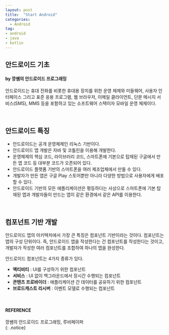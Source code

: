 ```yaml
---
layout: post
title:  "Start Android"
categories:
  - Android
tag:
- android 
- java
- kotlin
---
```


## 안드로이드 기초
#### by 깡쌤의 안드로이드 프로그래밍

 안드로이드는 휴대 전화를 비롯한 휴대용 장치를 위한 운영 체제와 미들웨어, 사용자 인터페이스 그리고 표준 응용 프로그램, 웹 브라우저, 이메일 클라이언트, 단문 메시지 서비스(SMS), MMS 등을 포함하고 있는 소프트웨어 스택이자 모바일 운영 체제이다.

<br>

## 안드로이드 특징

* 안드로이드는 공개 운영체제인 리눅스 기반이다.
* 안드로이드 앱 개발은 자바 및 코틀린을 이용해 개발한다.
* 운영체제의 핵심 코드, 라이브러리 코드, 스마트폰에 기본으로 탑재된 구글에서 만든 앱 코드 등 대부분 코드가 오픈되어 있다.
* 안드로이드 플랫폼 기반의 스마트폰을 여러 제조업체에서 만들 수 있다.
* 개발자가 만든 앱은 구글 Play 스토어뿐만 아니라 다양한 방법으로 사용자에게 배포할 수 있다.
* 안드로이드 기반의 모든 애플리케이션은 평등하다는 사상으로 스마트폰에 기본 탑재된 앱과 개발자들이 만드는 앱이 같은 환경에서 같은 API를 이용한다.

<br>

## 컴포넌트 기반 개발

 안드로이드 앱의 아키텍처에서 가장 큰 특징은 컴포넌트 기반이라는 것이다. 컴포넌트는 앱의 구성 단위이다. 즉, 안드로이드 앱을 작성한다는 건 컴포넌트를 작성한다는 것이고, 개발자가 작성한 여러 컴포넌트를 조합하여 하나의 앱을 완성한다. 

 안드로이드 컴포넌트는 4가지 종류가 있다.
* **액티비티** : UI를 구성하기 위한 컴포넌트
* **서비스** : UI 없이 백그라운드에서 장시간 수행되는 컴포넌트
* **콘텐츠 프로바이더** : 애플리케이션 간 데이터를 공유하기 위한 컴포넌트
* **브로드캐스트 리시버** : 이벤트 모델로 수행되는 컴포넌트

 <br>

#### REFERENCE
깡쌤의 안드로이드 프로그래밍, 루비페이퍼 <br>
{: .notice}